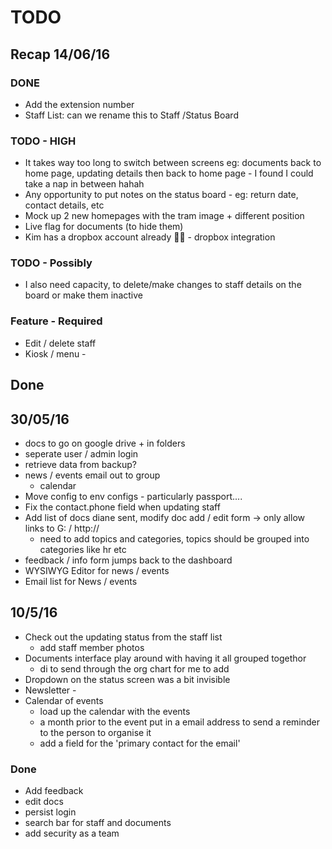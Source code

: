 # TODO

## Recap 14/06/16

### DONE
* Add the extension number
* Staff List: can we rename this to Staff /Status Board

### TODO - HIGH
* It takes way too long to switch between screens eg: documents back to home page, updating details then back to home page - I found I could take a nap in between hahah
* Any opportunity to put notes on the status board - eg: return date, contact details, etc
* Mock up 2 new homepages with the tram image + different position
* Live flag for documents (to hide them)
* Kim has a dropbox account already 🤘🏽 - dropbox integration

### TODO - Possibly
* I also need capacity, to delete/make changes to staff details on the board or make them inactive

### Feature - Required
* Edit / delete staff
* Kiosk / menu -

## Done

## 30/05/16
* docs to go on google drive + in folders
* seperate user / admin login
* retrieve data from backup?
* news / events email out to group
  - calendar
* Move config to env configs - particularly passport....
* Fix the contact.phone field when updating staff
* Add list of docs diane sent, modify doc add / edit form -> only allow links to G: / http://
  - need to add topics and categories, topics should be grouped into categories like hr etc
* feedback / info form jumps back to the dashboard
* WYSIWYG Editor for news / events
* Email list for News / events

## 10/5/16
* Check out the updating status from the staff list
  - add staff member photos
* Documents interface play around with having it all grouped togethor
  - di to send through the org chart for me to add
* Dropdown on the status screen was a bit invisible
* Newsletter -
* Calendar of events
  - load up the calendar with the events
  - a month prior to the event put in a email address to send a reminder to the person to organise it
  - add a field for the 'primary contact for the email'

### Done
* Add feedback
* edit docs
* persist login
* search bar for staff and documents
* add security as a team
